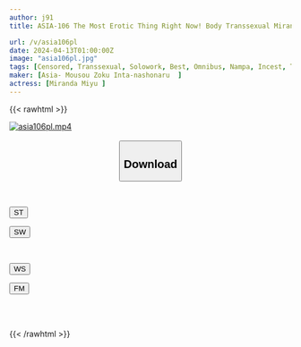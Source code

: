 ```yaml
---
author: j91
title: ASIA-106 The Most Erotic Thing Right Now! Body Transsexual Miranda Miyu BEST 5 Works 230 Minutes

url: /v/asia106pl
date: 2024-04-13T01:00:00Z
image: "asia106pl.jpg"
tags: [Censored, Transsexual, Solowork, Best, Omnibus, Nampa, Incest, Tall, Other Asian	]
maker: [Asia- Mousou Zoku Inta-nashonaru  ]
actress: [Miranda Miyu ]
---
```



{{< rawhtml >}}

<div class="video" data-videoid="qrv3x4v2V8czqMG">
    <a href="javascript:;">
        <img src="/v/asia106pl/asia106pl.jpg" width="WIDTH" height="HEIGHT" alt="asia106pl.mp4" loading="lazy">
    </a>
</div>

<script type="text/javascript" src="https://j91.asia/asset/on-demand-st.js"></script>

<br>
  <link rel="stylesheet" href="https://j91.asia/asset/bs5.css">
  
  <center>
  <button class="btn btn-primary" type="button" data-bs-toggle="collapse" data-bs-target=".multi-collapse" aria-expanded="false" aria-controls="multiCollapseExample1 multiCollapseExample2"><h2>Download</h2></button></center>
</p>
<div class="row">
  <div class="col">
    <div class="collapse multi-collapse" id="multiCollapseExample1">
      <div class="card card-body">
	      	      <br>
<div class="buttons">  
<p><a href="https://streamtape.to/v/qrv3x4v2V8czqMG" target="_blank"><button class="btn-hover color-3"><i class="fa fa-download"></i> ST</button></a></p>
<p><a href="https://asnwish.com/dmorpvtwy2pz" target="_blank"><button class="btn-hover color-2"><i class="fa fa-download"></i> SW</button></a></p></div>
    </div>
  </div>
</div>
  <div class="col">
    <div class="collapse multi-collapse" id="multiCollapseExample2">
      <div class="card card-body">
	      <br>
<div class="buttons">
<p><a href="https://wolfstream.tv/gci43bfysyu0"><button class="btn-hover color-9"><i class="fa fa-download"></i> WS</button></a></p>
<p><a href="https://filemoon.sx/d/a3fz4j8v2c66"><button class="btn-hover color-8"><i class="fa fa-download"></i> FM</button></a></p></div>
<br><br>
      </div>
    </div>
  </div>
</div>

{{< /rawhtml >}}
